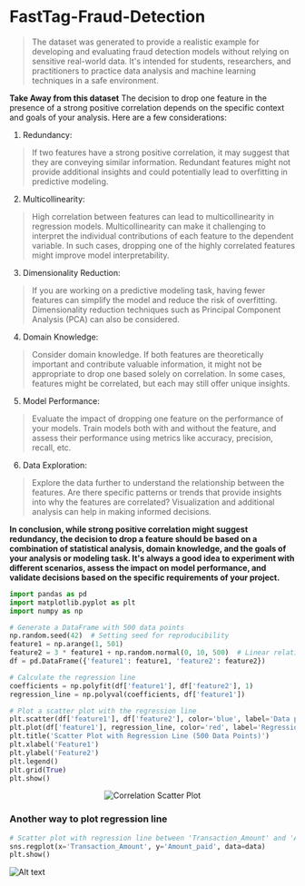 # FastTag-Fraud-Detection
> The dataset was generated to provide a realistic example for developing and evaluating fraud detection models without relying on sensitive real-world data. It's intended for students, researchers, and practitioners to practice data analysis and machine learning techniques in a safe environment.

**Take Away from this dataset**
The decision to drop one feature in the presence of a strong positive correlation depends on the specific context and goals of your analysis. Here are a few considerations:

1. Redundancy:
>If two features have a strong positive correlation, it may suggest that they are conveying similar information. Redundant features might not provide additional insights and could potentially lead to overfitting in predictive modeling.

2. Multicollinearity:
> High correlation between features can lead to multicollinearity in regression models. Multicollinearity can make it challenging to interpret the individual contributions of each feature to the dependent variable. In such cases, dropping one of the highly correlated features might improve model interpretability.

3. Dimensionality Reduction:
> If you are working on a predictive modeling task, having fewer features can simplify the model and reduce the risk of overfitting. Dimensionality reduction techniques such as Principal Component Analysis (PCA) can also be considered.

4. Domain Knowledge:
> Consider domain knowledge. If both features are theoretically important and contribute valuable information, it might not be appropriate to drop one based solely on correlation. In some cases, features might be correlated, but each may still offer unique insights.

5. Model Performance:
> Evaluate the impact of dropping one feature on the performance of your models. Train models both with and without the feature, and assess their performance using metrics like accuracy, precision, recall, etc.

6. Data Exploration:
> Explore the data further to understand the relationship between the features. Are there specific patterns or trends that provide insights into why the features are correlated? Visualization and additional analysis can help in making informed decisions.

**In conclusion, while strong positive correlation might suggest redundancy, the decision to drop a feature should be based on a combination of statistical analysis, domain knowledge, and the goals of your analysis or modeling task. It's always a good idea to experiment with different scenarios, assess the impact on model performance, and validate decisions based on the specific requirements of your project.**

```python
import pandas as pd
import matplotlib.pyplot as plt
import numpy as np

# Generate a DataFrame with 500 data points
np.random.seed(42)  # Setting seed for reproducibility
feature1 = np.arange(1, 501)
feature2 = 3 * feature1 + np.random.normal(0, 10, 500)  # Linear relationship with some noise
df = pd.DataFrame({'feature1': feature1, 'feature2': feature2})

# Calculate the regression line
coefficients = np.polyfit(df['feature1'], df['feature2'], 1)
regression_line = np.polyval(coefficients, df['feature1'])

# Plot a scatter plot with the regression line
plt.scatter(df['feature1'], df['feature2'], color='blue', label='Data points')
plt.plot(df['feature1'], regression_line, color='red', label='Regression Line')
plt.title('Scatter Plot with Regression Line (500 Data Points)')
plt.xlabel('Feature1')
plt.ylabel('Feature2')
plt.legend()
plt.grid(True)
plt.show()
```

<p align="center">
    <img src="https://www.shutterstock.com/image-vector/types-correlation-scatter-plot-positive-260nw-2140738797.jpg" alt="Correlation Scatter Plot" />
</p>

### Another way to plot regression line
```python
# Scatter plot with regression line between 'Transaction_Amount' and 'Amount_paid'
sns.regplot(x='Transaction_Amount', y='Amount_paid', data=data)
plt.show()
```

![Alt text](https://www.kaggleusercontent.com/kf/159413024/eyJhbGciOiJkaXIiLCJlbmMiOiJBMTI4Q0JDLUhTMjU2In0.._bJ1ea4NjwXtG20043kxgA.dDAEtNVw1RYj8fv0Xdm8a02mNFi_jrLxm9Rd4mF1usGg8BS4w74MNlDwJ0E1Wx2CpO0TdbwKBTUGlK8jyUtsyUqkG4UhhrUwU7i0Om6o6zwwamj_CNzneGUCgHIW4mqdM6zCZdvXasD8vaaRqBCfvXf2L2lg-AX-ZhaT9dh5AE4FZXsOCc5zkvwsxMHUDIAnIe4tOOKDzIRmyAMzFTHaNgye-qbmwOUDUCMuISWhdUI32_4GkSpio7-oo9m_F7V12_2yAku0-c_HqzNwB3j0hG8mzXiMfTXoYm7lN6h8w4o6Z24CN4ZE1HHh_AINw5J-gFkkcNgrakPfHXpNiF-Yz-QcSBT9MIw7ESSs-PUlhbzx7L9Wr5fClaejTopvVCk9HJIX-7pFOEEvSMUVLharMyY22I_Kez8itUdwM9SfX-9Td2Jor7wO3SKlLQ3imJJ5yTH9VyeRe9kDIInAzo9rBEZDFvjEGeC5Zd7Aou5GiRFKdZSR7lG9QMPgt75FH-l2y1mwQB00Kp96el2CyZgDiuA1fTvBykr9H4PzZiXAbu8KXeaSP3rD64iIGrBdC2rWTkG84eygXoABvlNTfON1R_ifyLtSwPKf05l-fz_6tyZZeDSXT1RQVLdCgO-vW11x-EXnkmF8Tkyzcr0_JzqAYVe9vGDfQoB6phhnaOTvOtDTrfhUWo3RCmcxhxCM3IIc.a0jUyrnj2PmNftFyRUqhxA/__results___files/__results___17_0.png)






